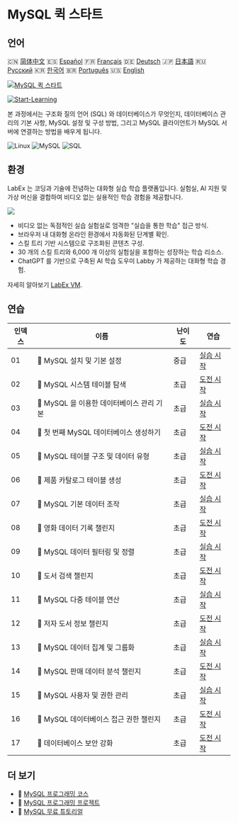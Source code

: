 # MySQL 퀵 스타트

## 언어

🇨🇳 [简体中文](README_zh.md) 🇪🇸 [Español](README_es.md) 🇫🇷 [Français](README_fr.md) 🇩🇪 [Deutsch](README_de.md) 🇯🇵 [日本語](README_ja.md) 🇷🇺 [Русский](README_ru.md) 🇰🇷 [한국어](README_ko.md) 🇧🇷 [Português](README_pt.md) 🇺🇸 [English](README.md) 

[![MySQL 퀵 스타트](https://cover-creator.labex.io/quick-start-with-mysql.png?lang=ko)](https://labex.io/ko/courses/quick-start-with-mysql)

[![Start-Learning](https://img.shields.io/badge/Start-Learning-whitesmoke?style=for-the-badge)](https://labex.io/ko/courses/quick-start-with-mysql)

본 과정에서는 구조화 질의 언어 (SQL) 와 데이터베이스가 무엇인지, 데이터베이스 관리의 기본 사항, MySQL 설정 및 구성 방법, 그리고 MySQL 클라이언트가 MySQL 서버에 연결하는 방법을 배우게 됩니다.

![Linux](https://img.shields.io/badge/Linux-whitesmoke?style=for-the-badge&logo=linux)
![MySQL](https://img.shields.io/badge/MySQL-whitesmoke?style=for-the-badge&logo=mysql)
![SQL](https://img.shields.io/badge/SQL-whitesmoke?style=for-the-badge&logo=sql)


## 환경

LabEx 는 코딩과 기술에 전념하는 대화형 실습 학습 플랫폼입니다. 실험실, AI 지원 및 가상 머신을 결합하여 비디오 없는 실용적인 학습 경험을 제공합니다.

![](https://tutorial-screenshot.getvm.io/images/vm-1725247253.png)

- 비디오 없는 독점적인 실습 실험실로 엄격한 "실습을 통한 학습" 접근 방식.
- 브라우저 내 대화형 온라인 환경에서 자동화된 단계별 확인.
- 스킬 트리 기반 시스템으로 구조화된 콘텐츠 구성.
- 30 개의 스킬 트리와 6,000 개 이상의 실험실을 포함하는 성장하는 학습 리소스.
- ChatGPT 를 기반으로 구축된 AI 학습 도우미 Labby 가 제공하는 대화형 학습 경험.

자세히 알아보기 [LabEx VM](https://support.labex.io/using-labex/virtual-machine).

## 연습

|   인덱스 | 이름                                      | 난이도   | 연습                                                                                                                             |
|----------|-------------------------------------------|----------|----------------------------------------------------------------------------------------------------------------------------------|
|       01 | 📖 MySQL 설치 및 기본 설정                | 중급     | <a target='_blank' href='https://labex.io/ko/tutorials/mysql-installation-and-basic-configuration-of-mysql-418415'>실습 시작</a> |
|       02 | 🎯 MySQL 시스템 테이블 탐색               | 초급     | <a target='_blank' href='https://labex.io/ko/tutorials/mysql-explore-mysql-system-tables-391702'>도전 시작</a>                   |
|       03 | 📖 MySQL 을 이용한 데이터베이스 관리 기본 | 초급     | <a target='_blank' href='https://labex.io/ko/tutorials/mysql-database-management-fundamentals-with-mysql-418414'>실습 시작</a>   |
|       04 | 🎯 첫 번째 MySQL 데이터베이스 생성하기    | 초급     | <a target='_blank' href='https://labex.io/ko/tutorials/mysql-create-your-first-mysql-database-418265'>도전 시작</a>              |
|       05 | 📖 MySQL 테이블 구조 및 데이터 유형       | 초급     | <a target='_blank' href='https://labex.io/ko/tutorials/mysql-mysql-table-structure-and-data-types-418307'>실습 시작</a>          |
|       06 | 🎯 제품 카탈로그 테이블 생성              | 초급     | <a target='_blank' href='https://labex.io/ko/tutorials/mysql-create-a-product-catalog-table-418298'>도전 시작</a>                |
|       07 | 📖 MySQL 기본 데이터 조작                 | 초급     | <a target='_blank' href='https://labex.io/ko/tutorials/sql-mysql-basic-data-manipulation-418303'>실습 시작</a>                   |
|       08 | 🎯 영화 데이터 기록 챌린지                | 초급     | <a target='_blank' href='https://labex.io/ko/tutorials/mysql-record-movie-data-challenge-418302'>도전 시작</a>                   |
|       09 | 📖 MySQL 데이터 필터링 및 정렬            | 초급     | <a target='_blank' href='https://labex.io/ko/tutorials/mysql-mysql-data-filtering-and-sorting-418305'>실습 시작</a>              |
|       10 | 🎯 도서 검색 챌린지                       | 초급     | <a target='_blank' href='https://labex.io/ko/tutorials/mysql-book-search-challenge-418297'>도전 시작</a>                         |
|       11 | 📖 MySQL 다중 테이블 연산                 | 초급     | <a target='_blank' href='https://labex.io/ko/tutorials/mysql-mysql-multi-table-operations-418306'>실습 시작</a>                  |
|       12 | 🎯 저자 도서 정보 챌린지                  | 초급     | <a target='_blank' href='https://labex.io/ko/tutorials/mysql-author-book-information-challenge-418296'>도전 시작</a>             |
|       13 | 📖 MySQL 데이터 집계 및 그룹화            | 초급     | <a target='_blank' href='https://labex.io/ko/tutorials/mysql-mysql-data-aggregation-and-grouping-418304'>실습 시작</a>           |
|       14 | 🎯 MySQL 판매 데이터 분석 챌린지          | 초급     | <a target='_blank' href='https://labex.io/ko/tutorials/mysql-mysql-sales-data-analysis-challenge-418301'>도전 시작</a>           |
|       15 | 📖 MySQL 사용자 및 권한 관리              | 초급     | <a target='_blank' href='https://labex.io/ko/tutorials/mysql-mysql-user-and-privileges-management-418308'>실습 시작</a>          |
|       16 | 🎯 MySQL 데이터베이스 접근 권한 챌린지    | 초급     | <a target='_blank' href='https://labex.io/ko/tutorials/mysql-mysql-database-access-challenge-418300'>도전 시작</a>               |
|       17 | 🎯 데이터베이스 보안 강화                 | 초급     | <a target='_blank' href='https://labex.io/ko/tutorials/mysql-make-database-more-secure-391535'>도전 시작</a>                     |

## 더 보기

- 🔗 [MySQL 프로그래밍 코스](https://github.com/labex-labs/awesome-programming-courses)
- 🔗 [MySQL 프로그래밍 프로젝트](https://github.com/labex-labs/awesome-programming-projects)
- 🔗 [MySQL 무료 튜토리얼](https://github.com/labex-labs/mysql-free-tutorials)


